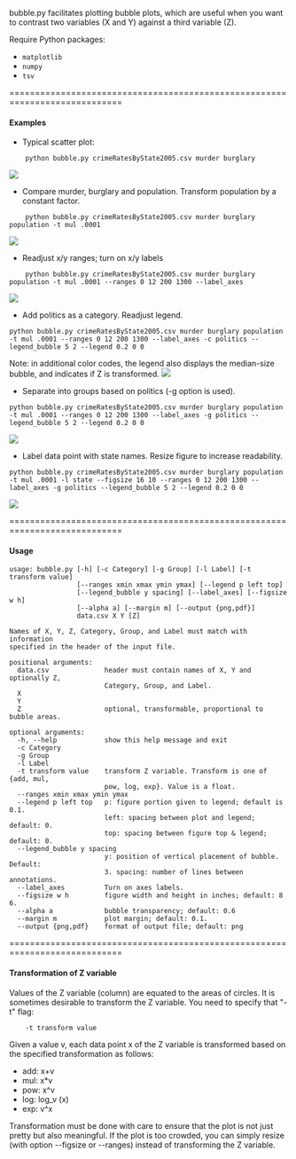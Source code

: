bubble.py facilitates plotting bubble plots, which are useful when you 
want to contrast two variables (X and Y) against a third variable (Z).

Require Python packages:
- `matplotlib`
- `numpy`
- `tsv`

============================================================================

#### Examples

+ Typical scatter plot:
```
	python bubble.py crimeRatesByState2005.csv murder burglary
```
<img src="output/ex1.png">

+ Compare murder, burglary and population.  Transform population by a constant factor.
```
	python bubble.py crimeRatesByState2005.csv murder burglary population -t mul .0001
```
<img src="output/ex2.png">

+ Readjust x/y ranges; turn on x/y labels
```
	python bubble.py crimeRatesByState2005.csv murder burglary population -t mul .0001 --ranges 0 12 200 1300 --label_axes
```
<img src="output/ex3.png">

+ Add politics as a category.  Readjust legend.
```
python bubble.py crimeRatesByState2005.csv murder burglary population -t mul .0001 --ranges 0 12 200 1300 --label_axes -c politics --legend_bubble 5 2 --legend 0.2 0 0
```
Note: in additional color codes, the legend also displays the median-size bubble, and indicates if Z is transformed.
<img src="output/ex4.png">

+ Separate into groups based on politics (-g option is used).
```
python bubble.py crimeRatesByState2005.csv murder burglary population -t mul .0001 --ranges 0 12 200 1300 --label_axes -g politics --legend_bubble 5 2 --legend 0.2 0 0
```
<img src="output/ex5.png">

+ Label data point with state names.  Resize figure to increase readability.
```
python bubble.py crimeRatesByState2005.csv murder burglary population -t mul .0001 -l state --figsize 16 10 --ranges 0 12 200 1300 --label_axes -g politics --legend_bubble 5 2 --legend 0.2 0 0
```
<img src="output/ex6.png">

============================================================================

#### Usage
```
usage: bubble.py [-h] [-c Category] [-g Group] [-l Label] [-t transform value]
                 [--ranges xmin xmax ymin ymax] [--legend p left top]
                 [--legend_bubble y spacing] [--label_axes] [--figsize w h]
                 [--alpha a] [--margin m] [--output {png,pdf}]
                 data.csv X Y [Z]

Names of X, Y, Z, Category, Group, and Label must match with information
specified in the header of the input file.

positional arguments:
  data.csv              header must contain names of X, Y and optionally Z,
                        Category, Group, and Label.
  X
  Y
  Z                     optional, transformable, proportional to bubble areas.

optional arguments:
  -h, --help            show this help message and exit
  -c Category
  -g Group
  -l Label
  -t transform value    transform Z variable. Transform is one of {add, mul,
                        pow, log, exp}. Value is a float.
  --ranges xmin xmax ymin ymax
  --legend p left top   p: figure portion given to legend; default is 0.1.
                        left: spacing between plot and legend; default: 0.
                        top: spacing between figure top & legend; default: 0.
  --legend_bubble y spacing
                        y: position of vertical placement of bubble. Default:
                        3. spacing: number of lines between annotations.
  --label_axes          Turn on axes labels.
  --figsize w h         figure width and height in inches; default: 8 6.
  --alpha a             bubble transparency; default: 0.6
  --margin m            plot margin; default: 0.1.
  --output {png,pdf}    format of output file; default: png
```

============================================================================

#### Transformation of Z variable

Values of the Z variable (column) are equated to the areas of circles.  It is
sometimes desirable to transform the Z variable.  You need to specify that "-t" flag:

```
	-t transform value
```

Given a value v, each data point x of the Z variable is transformed based on the 
specified transformation as follows:

- add: x+v
- mul: x*v
- pow: x^v
- log: log_v (x)
- exp: v^x

Transformation must be done with care to ensure that the plot is not just pretty but also meaningful.
If the plot is too crowded, you can simply resize (with option --figsize or --ranges) instead of 
transforming the Z variable.


